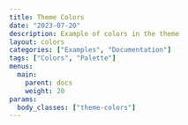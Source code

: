 ```yaml
---
title: Theme Colors
date: "2023-07-20"
description: Example of colors in the theme
layout: colors
categories: ["Examples", "Documentation"]
tags: ["Colors", "Palette"]
menus:
  main:
    parent: docs
    weight: 20
params:
  body_classes: ["theme-colors"]
---
```

